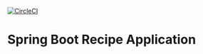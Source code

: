 [![CircleCI](https://circleci.com/gh/akashjagdale/spring5-recipe-app/origin/akash-maven-failsafe.svg?style=svg)](https://circleci.com/gh/akashjagdale/spring5-recipe-app/origin/akash-maven-failsafe)

# Spring Boot Recipe Application
